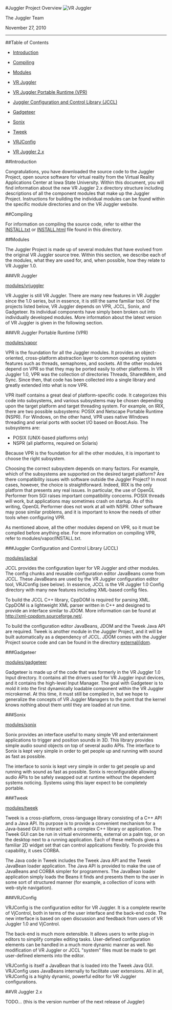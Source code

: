 #Juggler Project Overview
![VR Juggler](juggler-logo.gif)

The Juggler Team

November 27, 2010

----------------------------------------------------------------------------
##Table of Contents

* [Introduction](#introduction)

* [Compiling](#compiling)

* [Modules](#modules)
 * [VR Juggler](#vr-juggler)
 * [VR Juggler Portable Runtime (VPR)](#vr-juggler-portable-runtime-vpr)
 * [Juggler Configuration and Control Library (JCCL)](#juggler-configuration-and-control-library-jccl)
 * [Gadgeteer](#gadgeteer)
 * [Sonix](#sonix)
 * [Tweek](#tweek)
 * [VRJConfig](#vrjconfig)

* [VR Juggler 2.x](#vr-juggler-2.x)

##Introduction

Congratulations, you have downloaded the source code to the Juggler
Project, open source software for virtual reality from the Virtual Reality
Applications Center at Iowa State University. Within this document, you
will find information about the new VR Juggler 2.x directory structure
including descriptions of all the component modules that make up the
Juggler Project. Instructions for building the individual modules can be
found within the specific module directories and on the VR Juggler website.


##Compiling

For information on compiling the source code, refer to either the
[INSTALL.txt](INSTALL.txt) or [INSTALL.html](INSTALL.html) file found in this directory.


##Modules

The Juggler Project is made up of several modules that have evolved from
the original VR Juggler source tree. Within this section, we describe each
of the modules, what they are used for, and, when possible, how they relate
to VR Juggler 1.0.


###VR Juggler

[modules/vrjuggler](modules/vrjuggler)

VR Juggler is still VR Juggler. There are many new features in VR Juggler
since the 1.0 series, but in essence, it is still the same familiar tool.
Of the projects listed below, VR Juggler depends on VPR, JCCL, Sonix, and
Gadgeteer. Its individual components have simply been broken out into
individually developed modules. More information about the latest version
of VR Juggler is given in the following section.


###VR Juggler Portable Runtime (VPR)

[modules/vapor](modules/vapor)

VPR is the foundation for all the Juggler modules. It provides an object-
oriented, cross-platform abstraction layer to common operating system
features such as threads, semaphores, and sockets. All the other modules
depend on VPR so that they may be ported easily to other platforms. In VR
Juggler 1.0, VPR was the collection of directories Threads, SharedMem, and
Sync. Since then, that code has been collected into a single library and
greatly extended into what is now VPR.

VPR itself contains a great deal of platform-specific code. It categorizes
this code into subsystems, and various subsystems may be chosen depending
upon the target platform and target threading system. For example, on IRIX,
there are two possible subsystems: POSIX and Netscape Portable Runtime
(NSPR). For Windows, on the other hand, VPR uses native WIndows threading
and serial ports with socket I/O based on Boost.Asio. The subsystems are:

*  POSIX (UNIX-based platforms only)
*  NSPR (all platforms, required on Solaris)

Because VPR is the foundation for all the other modules, it is important to
choose the right subsystem.

Choosing the correct subsystem depends on many factors. For example, which
of the subsystems are supported on the desired target platform? Are there
compatibility issues with software outside the Juggler Project? In most
cases, however, the choice is straightforward. Indeed, IRIX is the only
platform that presents any real issues. In particular, the use of OpenGL
Performer from SGI raises important compatibility concerns. POSIX threads
will work, but applications may sometimes crash on startup. As of this
writing, OpenGL Performer does not work at all with NSPR. Other software
may pose similar problems, and it is important to know the needs of other
tools when configuring VPR.

As mentioned above, all the other modules depend on VPR, so it must be
compiled before anything else. For more information on compiling VPR, refer
to modules/vapor/INSTALL.txt.


###Juggler Configuration and Control Library (JCCL)

[modules/jackal](modules/jackal)

JCCL provides the configuration layer for VR Juggler and other modules. The
config chunks and reusable configuration editor JavaBeans come from JCCL.
These JavaBeans are used by the VR Juggler configuration editor tool,
VRJConfig (see below). In essence, JCCL is the VR Juggler 1.0 Config
directory with many new features including XML-based config files.

To build the JCCL C++ library, CppDOM is required for parsing XML. CppDOM
is a lightweight XML parser written in C++ and designed to provide an
interface similar to JDOM. More information can be found at
http://xml-cppdom.sourceforge.net/.

To build the configuration editor JavaBeans, JDOM and the Tweek Java API
are required. Tweek is another module in the Juggler Project, and it will
be built automatically as a dependency of JCCL. JDOM comes with the Juggler
Project source code and can be found in the directory
[external/jdom](external/jdom).


###Gadgeteer

[modules/gadgeteer](modules/gadgeteer)

Gadgeteer is made up of the code that was formerly in the VR Juggler 1.0
Input directory. It contains all the drivers used for VR Juggler input
devices, and it contains the high-level Input Manager. The goal with
Gadgeteer is to mold it into the first dynamically loadable component
within the VR Juggler microkernel. At this time, it must still be compiled
in, but we hope to generalize the concepts of VR Juggler Managers to the
point that the kernel knows nothing about them until they are loaded at run
time.


###Sonix

[modules/sonix](modules/sonix)

Sonix provides an interface useful to many simple VR and entertainment
applications to trigger and position sounds in 3D. This library provides
simple audio sound objects on top of several audio APIs. The interface to
Sonix is kept very simple in order to get people up and running with sound
as fast as possible.

The interface to sonix is kept very simple in order to get people up and
running with sound as fast as possible. Sonix is reconfigurable allowing
audio APIs to be safely swapped out at runtime without the dependent
systems noticing. Systems using this layer expect to be completely
portable.


###Tweek

[modules/tweek](modules/tweek)

Tweek is a cross-platform, cross-language library consisting of a C++ API
and a Java API. Its purpose is to provide a convenient mechanism for a
Java-based GUI to interact with a complex C++ library or application. The
Tweek GUI can be run in virtual environments, external on a palm top, or on
the desktop next to a running application. Each of these methods gives a
familiar 2D widget set that can control applications flexibly. To provide
this capability, it uses CORBA.

The Java code in Tweek includes the Tweek Java API and the Tweek JavaBean
loader application. The Java API is provided to make the use of JavaBeans
and CORBA simpler for programmers. The JavaBean loader application simply
loads the Beans it finds and presents them to the user in some sort of
structured manner (for example, a collection of icons with web-style
navigation).


###VRJConfig

VRJConfig is the configuration editor for VR Juggler. It is a complete
rewrite of VjControl, both in terms of the user interface and the back-end
code. The new interface is based on open discussion and feedback from users
of VR Juggler 1.0 and VjControl.

The back-end is much more extensible. It allows users to write plug-in
editors to simplify complex editing tasks. User-defined configuration
elements can be handled in a much more dynamic manner as well. No
modification of VR Juggler or JCCL "system" files must be made
to get user-defined elements into the editor.

VRJConfig is itself a JavaBean that is loaded into the Tweek Java GUI.
VRJConfig uses JavaBeans internally to facilitate user extensions. All in
all, VRJConfig is a highly dynamic, powerful editor for VR Juggler
configurations.


##VR Juggler 2.x

TODO... (this is the version number of the next release of Juggler)

